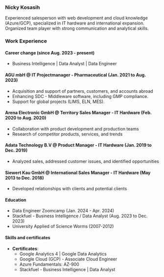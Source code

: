 ### Nicky Kosasih

Experienced salesperson with web development and cloud knowledge (Azure/GCP), specialized in IT hardware and international expansion. Organized team player with strong communication and analytical skills.

### Work Experience
#### Career change (since Aug. 2023 - present)
  - Business Intelligence | Data Analyst | Data Engineer
#### AGU mbH @ IT Projectmanager - Pharmaceutical (Jan. 2021 to Aug. 2023)
  - Acquisition and support of partners, customers, and accounts abroad
  - Enhancing SDC - Middleware software, including GMP compliance.
  - Support for global projects (LIMS, ELN, MES).
#### Arena Electronic GmbH @ Territory Sales Manager - IT Hardware (Feb. 2020 to Aug. 2020)
  - Collaboration with product development and production teams
  - Research of competitor products, services, and trends
#### Adata Technology B.V @ Product Manager - IT Hardware (Jan. 2019 to Dec. 2019)
  - Analyzed sales, addressed customer issues, and identified opportunities
#### Siewert Kau GmbH @ International Sales Manager - IT Hardware (May 2013 to Dec. 2018)
  - Developed relationships with clients and potential clients

#### Education
  -  Data Engineer Zoomcamp (Jan. 2024 - Apr. 2024)
  - Stackfuel - Business Intelligence / Data Analyst (Aug. 2023 to Dec. 2023)
  -  University Applied of Science Worms (2007-2012)

#### Skills and certificates
- **Certificates**:
    * Google Analytics 4 | Google Data Analytics
    * Google Cloud (GCP) - Associate Cloud Engineer
    * Azure Fundamentals: AZ-900
    * Stackfuel - Business Intelligence | Data Analyst



